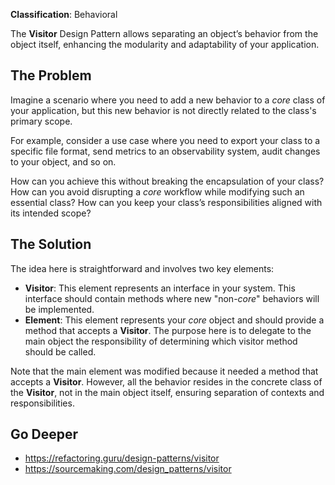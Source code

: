 **Classification**: Behavioral

The **Visitor** Design Pattern allows separating an object’s behavior from the object itself, enhancing the modularity and adaptability of your application.

## The Problem

Imagine a scenario where you need to add a new behavior to a *core* class of your application, but this new behavior is not directly related to the class's primary scope.

For example, consider a use case where you need to export your class to a specific file format, send metrics to an observability system, audit changes to your object, and so on.

How can you achieve this without breaking the encapsulation of your class? How can you avoid disrupting a *core* workflow while modifying such an essential class? How can you keep your class’s responsibilities aligned with its intended scope?

## The Solution

The idea here is straightforward and involves two key elements:

- **Visitor**: This element represents an interface in your system. This interface should contain methods where new "non-*core*" behaviors will be implemented.
- **Element**: This element represents your *core* object and should provide a method that accepts a **Visitor**. The purpose here is to delegate to the main object the responsibility of determining which visitor method should be called.

Note that the main element was modified because it needed a method that accepts a **Visitor**. However, all the behavior resides in the concrete class of the **Visitor**, not in the main object itself, ensuring separation of contexts and responsibilities.

## Go Deeper

- <https://refactoring.guru/design-patterns/visitor>
- <https://sourcemaking.com/design_patterns/visitor>